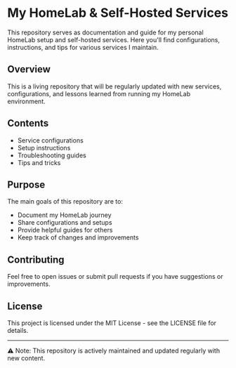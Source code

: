 # My HomeLab & Self-Hosted Services

This repository serves as documentation and guide for my personal HomeLab setup and self-hosted services. Here you'll find configurations, instructions, and tips for various services I maintain.

## Overview

This is a living repository that will be regularly updated with new services, configurations, and lessons learned from running my HomeLab environment.

## Contents

- Service configurations
- Setup instructions
- Troubleshooting guides
- Tips and tricks

## Purpose

The main goals of this repository are to:
- Document my HomeLab journey
- Share configurations and setups
- Provide helpful guides for others
- Keep track of changes and improvements

## Contributing

Feel free to open issues or submit pull requests if you have suggestions or improvements.

## License

This project is licensed under the MIT License - see the LICENSE file for details.

---
⚠️ Note: This repository is actively maintained and updated regularly with new content.

